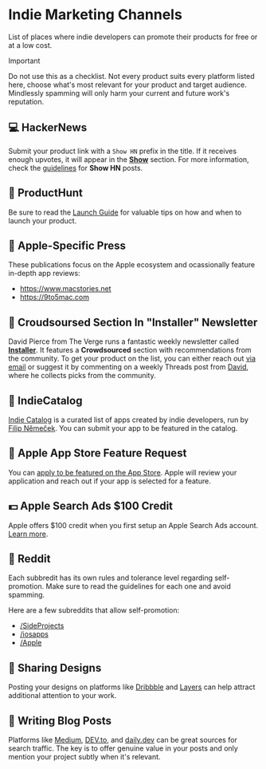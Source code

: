# Indie Marketing Channels
List of places where indie developers can promote their products for free or at a low cost.

> [!IMPORTANT]
> Do not use this as a checklist. Not every product suits every platform listed here, choose what's most relevant for your product and target audience. Mindlessly spamming will only harm your current and future work's reputation.

## 💻 HackerNews

Submit your product link with a `Show HN` prefix in the title. If it receives enough upvotes, it will appear in the [**Show**](https://news.ycombinator.com/show) section. For more information, check the [guidelines](https://news.ycombinator.com/showhn.html) for **Show HN** posts.

## 🚀 ProductHunt

Be sure to read the [Launch Guide](https://www.producthunt.com/launch) for valuable tips on how and when to launch your product.

## 🍎 Apple-Specific Press

These publications focus on the Apple ecosystem and ocassionally feature in-depth app reviews:
- https://www.macstories.net
- https://9to5mac.com

## 💌 Croudsoursed Section In "Installer" Newsletter

David Pierce from The Verge runs a fantastic weekly newsletter called [**Installer**](https://www.theverge.com/installer-newsletter). It features a **Crowdsourced** section with recommendations from the community. To get your product on the list, you can either reach out [via email](mailto:installer@theverge.com) or suggest it by commenting on a weekly Threads post from [David](https://www.threads.net/@imdavidpierce), where he collects picks from the community.

## 🎨 IndieCatalog

[Indie Catalog](https://indiecatalog.app) is a curated list of apps created by indie developers, run by [Filip Němeček](https://nemecek.be). You can submit your app to be featured in the catalog.

## 🌟 Apple App Store Feature Request

You can [apply to be featured on the App Store](https://developer.apple.com/app-store/getting-featured/). Apple will review your application and reach out if your app is selected for a feature.

## 💵 Apple Search Ads $100 Credit

Apple offers $100 credit when you first setup an Apple Search Ads account. [Learn more](https://searchads.apple.com/help/billing/0032-apple-search-ads-promo-credit).


## 📣 Reddit

Each subbredit has its own rules and tolerance level regarding self-promotion. Make sure to read the guidelines for each one and avoid spamming.

Here are a few subreddits that allow self-promotion:
- [/SideProjects](https://www.reddit.com/r/SideProject/)
- [/iosapps](https://www.reddit.com/r/iosapps/)
- [/Apple](https://www.reddit.com/r/apple/)


## 🎨 Sharing Designs

Posting your designs on platforms like [Dribbble](https://dribbble.com) and [Layers](https://layers.to) can help attract additional attention to your work.

## 📝 Writing Blog Posts

Platforms like [Medium](https://medium.com), [DEV.to](https://dev.to), and [daily.dev](https://daily.dev) can be great sources for search traffic. The key is to offer genuine value in your posts and only mention your project subtly when it's relevant.
